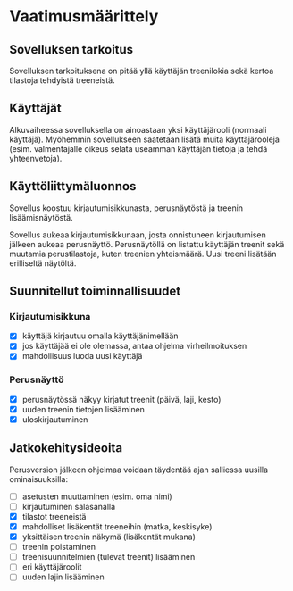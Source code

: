 # Vaatimusmäärittely

## Sovelluksen tarkoitus

Sovelluksen tarkoituksena on pitää yllä käyttäjän treenilokia sekä kertoa tilastoja tehdyistä treeneistä.

## Käyttäjät

Alkuvaiheessa sovelluksella on ainoastaan yksi käyttäjärooli (normaali käyttäjä). Myöhemmin sovellukseen saatetaan lisätä muita käyttäjärooleja (esim. valmentajalle oikeus selata useamman käyttäjän tietoja ja tehdä yhteenvetoja).

## Käyttöliittymäluonnos

Sovellus koostuu kirjautumisikkunasta, perusnäytöstä ja treenin lisäämisnäytöstä.

Sovellus aukeaa kirjautumisikkunaan, josta onnistuneen kirjautumisen jälkeen aukeaa perusnäyttö. Perusnäytöllä on listattu käyttäjän treenit sekä muutamia perustilastoja, kuten treenien yhteismäärä. Uusi treeni lisätään erilliseltä näytöltä.

## Suunnitellut toiminnallisuudet

### Kirjautumisikkuna

- [x] käyttäjä kirjautuu omalla käyttäjänimellään
- [x] jos käyttäjää ei ole olemassa, antaa ohjelma virheilmoituksen
- [x] mahdollisuus luoda uusi käyttäjä

### Perusnäyttö

- [x] perusnäytössä näkyy kirjatut treenit (päivä, laji, kesto)
- [x] uuden treenin tietojen lisääminen
- [x] uloskirjautuminen

## Jatkokehitysideoita

Perusversion jälkeen ohjelmaa voidaan täydentää ajan salliessa uusilla ominaisuuksilla:

- [ ] asetusten muuttaminen (esim. oma nimi)
- [ ] kirjautuminen salasanalla
- [x] tilastot treeneistä
- [x] mahdolliset lisäkentät treeneihin (matka, keskisyke)
- [x] yksittäisen treenin näkymä (lisäkentät mukana)
- [ ] treenin poistaminen
- [ ] treenisuunnitelmien (tulevat treenit) lisääminen
- [ ] eri käyttäjäroolit
- [ ] uuden lajin lisääminen
